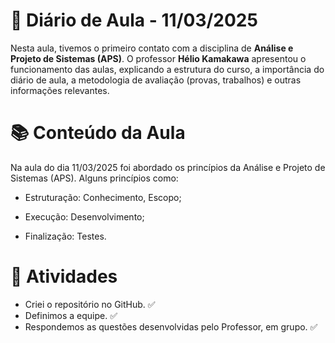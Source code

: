 # 📓 Diário de Aula - 11/03/2025

Nesta aula, tivemos o primeiro contato com a disciplina de **Análise e Projeto de Sistemas (APS)**. O professor **Hélio Kamakawa** apresentou o funcionamento das aulas, explicando a estrutura do curso, a importância do diário de aula, a metodologia de avaliação (provas, trabalhos) e outras informações relevantes.  

# 📚 Conteúdo da Aula

  Na aula do dia 11/03/2025 foi abordado os princípios da Análise e Projeto de Sistemas (APS). Alguns princípios como: 

- Estruturação: Conhecimento, Escopo;

- Execução: Desenvolvimento;

- Finalização: Testes.

# 📝 Atividades

- Criei o repositório no GitHub. ✅
- Definimos a equipe. ✅
- Respondemos as questões desenvolvidas pelo Professor, em grupo. ✅

